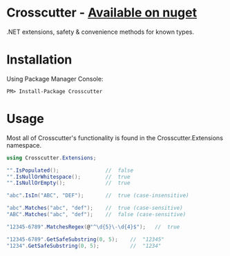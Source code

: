 # Crosscutter - [Available on nuget](https://www.nuget.org/packages/Crosscutter/)
.NET extensions, safety &amp; convenience methods for known types.

# Installation
Using Package Manager Console:
```
PM> Install-Package Crosscutter
```

# Usage
Most all of Crosscutter's functionality is found in the Crosscutter.Extensions namespace.
```c#
using Crosscutter.Extensions;

"".IsPopulated();               //  false
"".IsNullOrWhitespace();        //  true
"".IsNullOrEmpty();             //  true

"abc".IsIn("ABC", "DEF");       //  true (case-insensitive)

"abc".Matches("abc", "def");    //  true (case-sensitive)
"ABC".Matches("abc", "def");    //  false (case-sensitive)

"12345-6789".MatchesRegex(@"^\d{5}\-\d{4}$");   //  true

"12345-6789".GetSafeSubstring(0, 5);	//	"12345"
"1234".GetSafeSubstring(0, 5);			//	"1234"
```